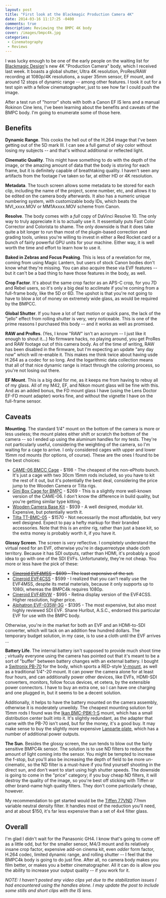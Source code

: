 ```yaml
---
layout: post
title: "First look at the Blackmagic Production Camera 4K"
date: 2014-03-16 11:17:25 -0400
comments: true
description: Reviewing the BMPC 4K body
cover: /images/bmpc4k.jpg
categories: 
 - Cinematography
 - Reviews
---
```


I was lucky enough to be one of the early people on the waiting list for
[Blackmagic Design](http://www.blackmagicdesign.com/)'s new 4K "Production
Camera" body, which I received last week. It boasts a global shutter, Ultra
4K resolution, ProRes/RAW recording at 1080p/4K resolutions, a super 35mm
sensor, EF mount, and around 12 stops of dynamic range -- among other
features. I took it out for a test spin with a fellow cinematographer, just
to see how far I could push the image.

After a test run of "horror" shots with both a Canon EF IS lens and a
manual Rokinon Cine lens, I've been learning about the benefits and caveats
of the BMPC body. I'm going to enumerate some of those here.

## Benefits

**Dynamic Range**. This cooks the hell out of the H.264 image that I've been
getting out of the 5D mark III. I can see a full gamut of sky color without losing my subjects -- and that's without additional or reflected light.

**Cinematic Quality**. This might have something to do with the depth of the
image, or the amazing amount of data that the body is storing for each frame,
but it is definitely capable of breathtaking quality. I haven't seen any
artifacts from the footage I've taken so far, at either HD or 4K resolution.

**Metadata**. The touch screen allows some metadata to be stored for each
clip, including the name of the project, scene number, etc, and allows it to
be edited on the camera body afterwards. It also has a numeric unique numbering
system, with customizable body IDs, which beats the MVI_xxxx.MOV or
MM1Axxxx.MOV scheme from Canon.

**Resolve**. The body comes with a *full* copy of DaVinci Resolve 10. The
only way to truly appreciate it is to actually use it. It essentially puts
Fast Color Corrector and Colorista to shame. The only downside is that it
does take quite a bit longer to run than most of the plugin-based correction
and grading tools, unless you're willing to invest in either a Red Rocket
card or a bunch of fairly powerful GPU units for your machine. Either way,
it is well worth the time and effort to learn how to use it.

**Baked in Zebras and Focus Peaking**. This is less of a revelation for me,
coming from using Magic Lantern, but users of stock Canon bodies don't know
what they're missing. You can also acquire these via EVF features -- but it
can't be a bad thing to have those features in the body, as well.

**Crop Factor**. It's about the same crop factor as an APS-C crop, for you
7D and Rebel users, so it's only a big deal to acclimate if you're coming
from a full-frame body, like the 5D or 6D. The upshot is that you're not
going to have to blow a lot of money on extremely wide glass, as would be
required by the BMPCC.

**Global Shutter**. If you have a lot of fast motion or quick pans, the lack
of the "jello" effect from rolling shutter is very, very noticeable. This is
one of the prime reasons I purchased this body -- and it works as well as
promised.

**RAW and ProRes**. (Yes, I know "RAW" isn't an acronym -- I just like it enough to shout it...) No firmware hacks, no playing around, you get ProRes
and RAW footage out of this camera body. As of the time of writing, RAW has
been disabled in the firmware, but I'm expecting an update "any day now"
which will re-enable it. This makes me think twice about having usde H.264
as a codec for so long. And the logarithmic data collection means that all
of that nice dynamic range is intact through the coloring process, so you're
not losing out there.

**EF Mount**. This is a big deal for me, as it keeps me from having to rebuy
all of my glass. All of my M42, EF, and Nikon mount glass will be fine with
this. And as an added bonus, the FD mount glass I have (using the Lens
Doctor EF-FD mount adapter) works fine, and without the vignette I have on
the full-frame sensor.

## Caveats

**Mounting**. The standard 1/4" mount on the bottom of the camera is more
or less useless; the mount plates either shift or scratch the bottom of the
camera -- so I ended up using the aluminum handles for my tests. They're not
particularly useful, considering the weighting of the camera, so I'm waiting
for a cage to arrive. I only considered cages with upper and lower 15mm
rod mounts (for options, of course). These are the ones I found to be the
best choices:

 * [CAME-06 BMCC Cage](http://www.came-tv.com/came06-bmcc-cage-for-blackmagic-design-cinema-camera-15mm-rail-p-477.html) - $198 -
   The cheapest of the non-ePhoto bunch. It's just a cage with two 30cm
   15mm rods included, so you have to kit the rest of it out, but it's
   potentially the best deal, considering the price jump to the
   Wooden Camera or Tilta rigs.
 * [Gini Box Cage for BMPC](http://www.ginirigs-usa.com/bmcc-rigs-and-cages/207-the-bmcc-box-cage.html) - $269 -
   This is a slightly more well-known version of the CAME-06. I don't know
   the difference in build quality, but you're getting similar type kitting.
 * [Wooden Camera Base Kit](http://amzn.to/NkeVCv) - $939 -
   A well designed, modular kit. Expensive, but potentially worth it.
 * [Tilta TT-BMC-05](http://amzn.to/1lGfAud) - $1570 -
   Not necessarily the most affordable, but very well designed. Expect to
   pay a hefty markup for their branded accessories. Note that this is an
   *entire* rig, rather than just a base kit, so the extra money is probably
   worth it, if you have it.

**Glossy Screen**. The screen is *very* reflective. I completely understand
the virtual need for an EVF, otherwise you're in daguerreotype shade cloth
territory. Because it has SDI outputs, rather than HDMI, it's probably a
good idea to go with one of the SDI EVFs. Unfortunately, they're not cheap.
You more or less have the pick of these:

 * <del>[Cineroid EVF4MSS](http://www.bhphotovideo.com/c/product/827800-REG/Cineroid_EVF4MSS_EVF_Metal_with_HD_SDI.html) - $699 - 
   The least expensive of the set.</del>
 * [Cineroid EVF4CSS](http://www.bhphotovideo.com/c/product/982065-REG/cineroid_evf4css_electronic_viewfinder.html) - $599 -
   I realized that you can't really use the EVF4MSS, despite its metal
   materials, because it only supports up to 1080i, whereas the BMPC4k
   requires 1080p.
 * [Cineroid EVF4RVW](http://www.bhphotovideo.com/c/product/894123-REG/Cineroid_EVF4RVW_with_Retina_Display.html) - $995 -
   Retina display version of the EVF4CSS. Higher resolution, higher price.
 * [Alphatron EVF-035W-3G](http://www.bhphotovideo.com/c/product/852192-REG/Alphatron_Broadcast_Electronics_EVF_035W_3G_EVF_035W_3G_Electronic_View_Finder.html) - $1395 -
   The most expensive, but also most highly reviewed SDI EVF. Shane Hurlbut,
   A.S.C., endorsed this particular EVF for use with the BMPC body.

Otherwise, you're in the market for both an EVF and an HDMI-to-SDI converter,
which will tack on an addition few hundred dollars. The temporary budget
solution, in my case, is to use a cloth until the EVF arrives ...

**Battery Life**. The internal battery isn't supposed to provide much shoot
time ; virtually everyone using the camera has pointed out that it's meant
to be a sort of "buffer" between battery changes with an external battery.
I bought a [Switronix PB-70](http://amzn.to/1m9XDal) for the body, which
sports a RED-style [V-mount](http://www.red.com/store/products/accessory-v-mount),
as well as a traditional 1/4"-20 mount. It can power the camera alone for
at least four hours, and can additionally power other devices, like EVFs,
HDMI-SDI converters, monitors, follow focus devices, et cetera, by the
extensible power connectors. I have to buy an extra one, so I can have one
charging and one plugged in, but it seems to be a decent solution.

Additionally, it helps to have the battery mounted on the camera assembly,
otherwise it is moderately unweildy. The cheapest mounting solution for
15mm rods I found was the [Ikan BMC-PBK-1-S](http://amzn.to/1m9YGao) mount,
which has a small distribution center built into it. It's slightly redundant,
as the adapter that came with the PB-70 isn't used, but for the money, it's
a good buy. It may make sense to buy the slightly more expensive
[Lanparte plate](http://amzn.to/1hcVO4P), which has a number of additional
power outputs.

**The Sun**. Besides the glossy screen, the sun tends to blow out the fairly
sensitive BMPC4k sensor. The solution is to use ND filters to reduce the
amount of light coming into the sensor. You might be tempted to increase the
f-stop, but you'll also be increasing the depth of field to be more
un-cinematic, so the ND filter is a must-have if you find yourself shooting in 
the direct sun, and don't want to start using high shutter speeds. The
downside is going to come in the "price" category; if you buy cheap ND filters,
it will destroy the quality of the image, so you're best off sticking with
Tiffen or other brand-name high quality filters. They don't come particularly
cheap, however.

My recommendation to get started would be the 
[Tiffen 77VND](http://amzn.to/1qINli9) 77mm variable neutral density
filter. It handles most of the reduction you'll need, and at about $150, it's
far less expensive than a set of 4x4 filter glass.

## Overall

I'm glad I didn't wait for the Panasonic GH4. I know that's going to come
off as a little odd, but for the smaller sensor, M4/3 mount and its relatively
insane crop factor, expensive add-on cinema kit, even *odder* form factor,
H.264 codec, limited dynamic range, and rolling shutter -- I feel that the
BMPC4k body is going to do just fine. After all, no camera body makes you
film better, or makes you a better cinematographer. All it can do is allow
you the ability to increase your output quality -- if you work for it.

*NOTE: I haven't posted any video clips yet due to the stabilization issues
I had encountered using the handles alone. I may update the post to include
some stills and short clips with the IS lens.*

